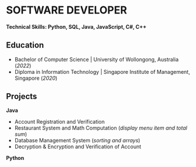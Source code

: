 # SOFTWARE DEVELOPER

#### Technical Skills: Python, SQL, Java, JavaScript, C#, C++

## Education
  - Bachelor of Computer Science | University of Wollongong, Australia (_2022_)
  - Diploma in Information Technology | Singapore Institute of Management, Singapore (_2020_)

## Projects
**Java**
- Account Registration and Verification
- Restaurant System and Math Computation (_display menu item and total sum_)
- Database Management System (_sorting and arrays_)
- Decryption & Encryption and Verification of Account

**Python**
